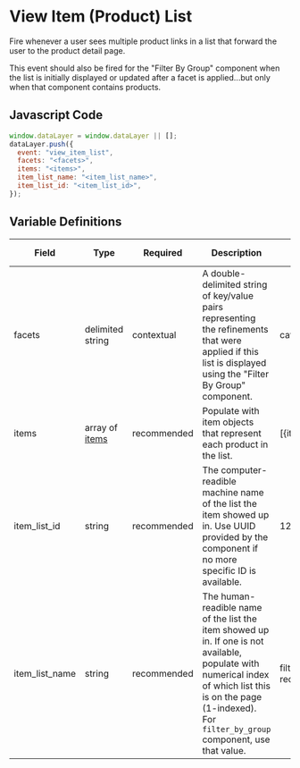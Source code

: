 # View Item (Product) List

Fire whenever a user sees multiple product links in a list that forward the user to the product detail page. 

This event should also be fired for the "Filter By Group" component when the list is initially displayed or updated after a facet is applied...but only when that component contains products.

## Javascript Code

```js
window.dataLayer = window.dataLayer || [];
dataLayer.push({
  event: "view_item_list",
  facets: "<facets>",
  items: "<items>",
  item_list_name: "<item_list_name>",
  item_list_id: "<item_list_id>",
});
```

## Variable Definitions

|Field|Type|Required|Description|Example|Pattern|Min Length|Max Length|Minimum|Maximum|Multiple Of|
| --- | --- | --- | --- | --- | --- | --- | --- | --- | --- | --- |
|facets|delimited string|contextual|A double-delimited string of key/value pairs representing the refinements that were applied if this list is displayed using the "Filter By Group" component.|category:skin_health~skin_concern:acne~featured_as:best_seller|
|items|array of [items](/schemas/item)|recommended|Populate with item objects that represent each product in the list.|[{item_id: "test"}]
|item_list_id|string|recommended|The computer-readible machine name of the list the item showed up in. Use UUID provided by the component if no more specific ID is available.|12345abcde12345|
|item_list_name|string|recommended|The human-readible name of the list the item showed up in. If one is not available, populate with numerical index of which list this is on the page (1-indexed). For `filter_by_group` component, use that value.|filter_by_group, recommended_products, recently_viewed_products, search_results|